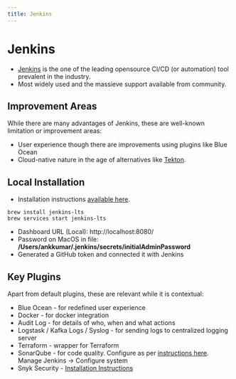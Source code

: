 ```yaml
---
title: Jenkins
---
```

# Jenkins
- [Jenkins](https://www.jenkins.io/) is the one of the leading opensource CI/CD (or automation) tool prevalent in the industry.
- Most widely used and the massieve support available from community.

## Improvement Areas

While there are many advantages of Jenkins, these are well-known limitation or improvement areas:
- User experience though there are improvements using plugins like Blue Ocean
- Cloud-native nature in the age of alternatives like [Tekton](https://tekton.dev/).

## Local Installation
- Installation instructions [available here](https://www.jenkins.io/doc/book/installing/).

```
brew install jenkins-lts
brew services start jenkins-lts
```
- Dashboard URL (Local): http://localhost:8080/
- Password on MacOS in file: **/Users/ankkumar/.jenkins/secrets/initialAdminPassword**
- Generated a GitHub token and connected it with Jenkins

## Key Plugins
Apart from default plugins, these are relevant while it is contextual:
- Blue Ocean - for redefined user experience
- Docker - for docker integration
- Audit Log - for details of who, when and what actions
- Logstask / Kafka Logs / Syslog - for sending logs to centralized logging server
- Terraform - wrapper for Terraform
- SonarQube - for code quality. Configure as per [instructions here](https://docs.sonarqube.org/latest/analysis/scan/sonarscanner-for-jenkins/). Manage Jenkins -> Configure system
- Snyk Security - [Installation Instructions](https://github.com/jenkinsci/snyk-security-scanner-plugin)